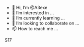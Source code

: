- 👋 Hi, I’m @A3exe
- 👀 I’m interested in ...
- 🌱 I’m currently learning ...
- 💞️ I’m looking to collaborate on ...
- 📫 How to reach me ...

<!---
A3exe/A3exe is a ✨ special ✨ repository because its `README.md` (this file) appears on your GitHub profile.
You can click the Preview link to take a look at your changes.
--->
S17
